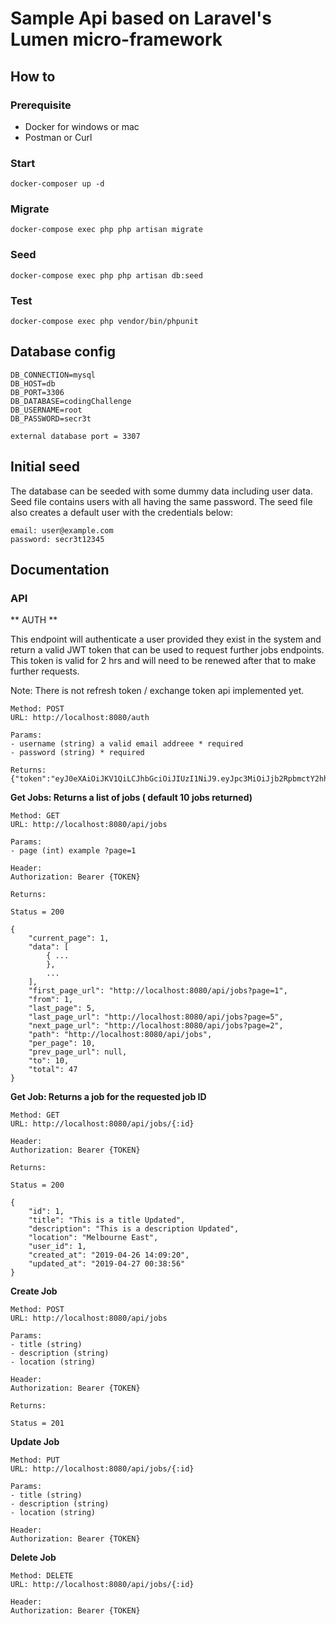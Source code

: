 # Sample Api based on Laravel's Lumen micro-framework

## How to

### Prerequisite
  - Docker for windows or mac
  - Postman or Curl

### Start

```
docker-composer up -d
```

### Migrate

```
docker-compose exec php php artisan migrate
```

### Seed

```
docker-compose exec php php artisan db:seed
```

### Test

```
docker-compose exec php vendor/bin/phpunit
```

## Database config

```
DB_CONNECTION=mysql
DB_HOST=db
DB_PORT=3306
DB_DATABASE=codingChallenge
DB_USERNAME=root
DB_PASSWORD=secr3t

external database port = 3307
```

## Initial seed

The database can be seeded with some dummy data including user data. Seed file contains users with all having the same password. The seed file also creates a default user with the credentials below:

```
email: user@example.com
password: secr3t12345
```

## Documentation

### API

** AUTH **

This endpoint will authenticate a user provided they exist in the system and return a valid JWT token that can be used to request further jobs endpoints. This token is valid for 2 hrs and will need to be renewed after that to make further requests.

Note: There is not refresh token / exchange token api implemented yet.

```
Method: POST
URL: http://localhost:8080/auth

Params:
- username (string) a valid email addreee * required
- password (string) * required

Returns:
{"token":"eyJ0eXAiOiJKV1QiLCJhbGciOiJIUzI1NiJ9.eyJpc3MiOiJjb2RpbmctY2hhbGxlbmdlIiwic3ViIjoxLCJpYXQiOjE1NTYyODgwNjcsImV4cCI6MTU1NjI5MTY2N30.ra37lytHSIh65jhFYlcWyrr2QJzBbmQoPGQbB7z0brI"}
```

**Get Jobs: Returns a list of jobs ( default 10 jobs returned)**

```
Method: GET
URL: http://localhost:8080/api/jobs

Params:
- page (int) example ?page=1

Header:
Authorization: Bearer {TOKEN}

Returns:

Status = 200

{
    "current_page": 1,
    "data": [
        { ...
        },
        ...
    ],
    "first_page_url": "http://localhost:8080/api/jobs?page=1",
    "from": 1,
    "last_page": 5,
    "last_page_url": "http://localhost:8080/api/jobs?page=5",
    "next_page_url": "http://localhost:8080/api/jobs?page=2",
    "path": "http://localhost:8080/api/jobs",
    "per_page": 10,
    "prev_page_url": null,
    "to": 10,
    "total": 47
}
```

**Get Job: Returns a job for the requested job ID**

```
Method: GET
URL: http://localhost:8080/api/jobs/{:id}

Header:
Authorization: Bearer {TOKEN}

Returns:

Status = 200

{
    "id": 1,
    "title": "This is a title Updated",
    "description": "This is a description Updated",
    "location": "Melbourne East",
    "user_id": 1,
    "created_at": "2019-04-26 14:09:20",
    "updated_at": "2019-04-27 00:38:56"
}

```

**Create Job**

```
Method: POST
URL: http://localhost:8080/api/jobs

Params:
- title (string) 
- description (string)
- location (string)

Header:
Authorization: Bearer {TOKEN}

Returns:

Status = 201

```

**Update Job**

```
Method: PUT
URL: http://localhost:8080/api/jobs/{:id}

Params:
- title (string) 
- description (string)
- location (string)

Header:
Authorization: Bearer {TOKEN}

```

**Delete Job**

```
Method: DELETE
URL: http://localhost:8080/api/jobs/{:id}

Header:
Authorization: Bearer {TOKEN}
```
